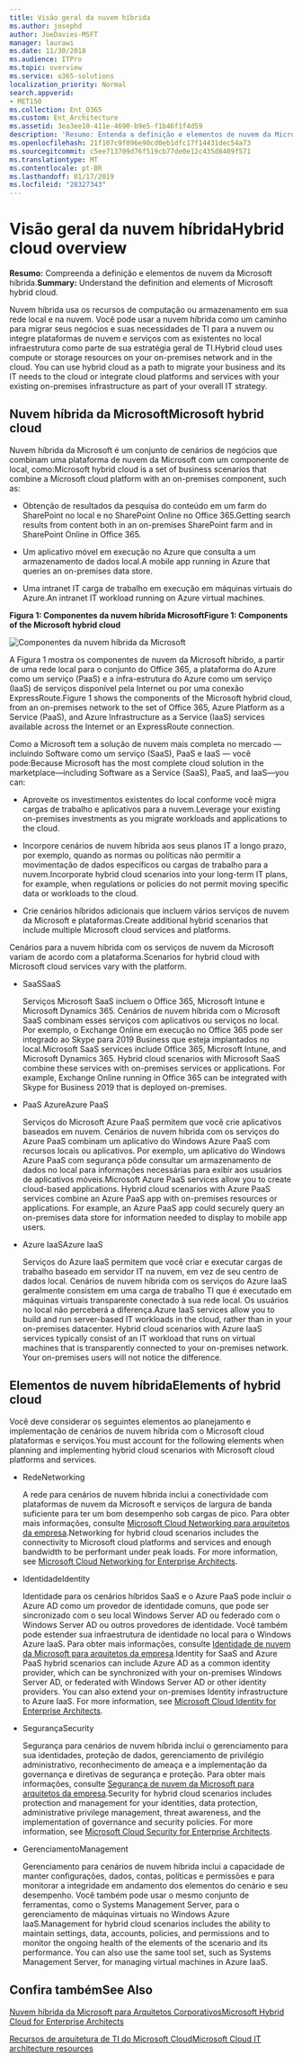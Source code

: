 ```yaml
---
title: Visão geral da nuvem híbrida
ms.author: josephd
author: JoeDavies-MSFT
manager: laurawi
ms.date: 11/30/2018
ms.audience: ITPro
ms.topic: overview
ms.service: o365-solutions
localization_priority: Normal
search.appverid:
- MET150
ms.collection: Ent_O365
ms.custom: Ent_Architecture
ms.assetid: 3ea3ee10-411e-4690-b9e5-f1b46f1f4d59
description: 'Resumo: Entenda a definição e elementos de nuvem da Microsoft híbrida.'
ms.openlocfilehash: 21f107c9f096e90cd0eb1dfc17f14431dec54a73
ms.sourcegitcommit: c5ee713709d76f519cb77de0e12c435d8409f571
ms.translationtype: MT
ms.contentlocale: pt-BR
ms.lasthandoff: 01/17/2019
ms.locfileid: "28327343"
---
```

# <a name="hybrid-cloud-overview"></a><span data-ttu-id="215e1-103">Visão geral da nuvem híbrida</span><span class="sxs-lookup"><span data-stu-id="215e1-103">Hybrid cloud overview</span></span>

 <span data-ttu-id="215e1-104">**Resumo:** Compreenda a definição e elementos de nuvem da Microsoft híbrida.</span><span class="sxs-lookup"><span data-stu-id="215e1-104">**Summary:** Understand the definition and elements of Microsoft hybrid cloud.</span></span>
  
<span data-ttu-id="215e1-p101">Nuvem híbrida usa os recursos de computação ou armazenamento em sua rede local e na nuvem. Você pode usar a nuvem híbrida como um caminho para migrar seus negócios e suas necessidades de TI para a nuvem ou integre plataformas de nuvem e serviços com as existentes no local infraestrutura como parte de sua estratégia geral de TI.</span><span class="sxs-lookup"><span data-stu-id="215e1-p101">Hybrid cloud uses compute or storage resources on your on-premises network and in the cloud. You can use hybrid cloud as a path to migrate your business and its IT needs to the cloud or integrate cloud platforms and services with your existing on-premises infrastructure as part of your overall IT strategy.</span></span>
  
## <a name="microsoft-hybrid-cloud"></a><span data-ttu-id="215e1-107">Nuvem híbrida da Microsoft</span><span class="sxs-lookup"><span data-stu-id="215e1-107">Microsoft hybrid cloud</span></span>

<span data-ttu-id="215e1-108">Nuvem híbrida da Microsoft é um conjunto de cenários de negócios que combinam uma plataforma de nuvem da Microsoft com um componente de local, como:</span><span class="sxs-lookup"><span data-stu-id="215e1-108">Microsoft hybrid cloud is a set of business scenarios that combine a Microsoft cloud platform with an on-premises component, such as:</span></span> 
  
- <span data-ttu-id="215e1-109">Obtenção de resultados da pesquisa do conteúdo em um farm do SharePoint no local e no SharePoint Online no Office 365.</span><span class="sxs-lookup"><span data-stu-id="215e1-109">Getting search results from content both in an on-premises SharePoint farm and in SharePoint Online in Office 365.</span></span>
    
- <span data-ttu-id="215e1-110">Um aplicativo móvel em execução no Azure que consulta a um armazenamento de dados local.</span><span class="sxs-lookup"><span data-stu-id="215e1-110">A mobile app running in Azure that queries an on-premises data store.</span></span>
    
- <span data-ttu-id="215e1-111">Uma intranet IT carga de trabalho em execução em máquinas virtuais do Azure.</span><span class="sxs-lookup"><span data-stu-id="215e1-111">An intranet IT workload running on Azure virtual machines.</span></span>
    
<span data-ttu-id="215e1-112">**Figura 1: Componentes da nuvem híbrida Microsoft**</span><span class="sxs-lookup"><span data-stu-id="215e1-112">**Figure 1: Components of the Microsoft hybrid cloud**</span></span>

![Componentes da nuvem híbrida da Microsoft](media/Hybrid-Poster/MS-Hybrid-Cloud.png)
  
<span data-ttu-id="215e1-114">A Figura 1 mostra os componentes de nuvem da Microsoft híbrido, a partir de uma rede local para o conjunto do Office 365, a plataforma do Azure como um serviço (PaaS) e a infra-estrutura do Azure como um serviço (IaaS) de serviços disponível pela Internet ou por uma conexão ExpressRoute.</span><span class="sxs-lookup"><span data-stu-id="215e1-114">Figure 1 shows the components of the Microsoft hybrid cloud, from an on-premises network to the set of Office 365, Azure Platform as a Service (PaaS), and Azure Infrastructure as a Service (IaaS) services available across the Internet or an ExpressRoute connection.</span></span>
  
<span data-ttu-id="215e1-115">Como a Microsoft tem a solução de nuvem mais completa no mercado — incluindo Software como um serviço (SaaS), PaaS e IaaS — você pode:</span><span class="sxs-lookup"><span data-stu-id="215e1-115">Because Microsoft has the most complete cloud solution in the marketplace—including Software as a Service (SaaS), PaaS, and IaaS—you can:</span></span>
  
- <span data-ttu-id="215e1-116">Aproveite os investimentos existentes do local conforme você migra cargas de trabalho e aplicativos para a nuvem.</span><span class="sxs-lookup"><span data-stu-id="215e1-116">Leverage your existing on-premises investments as you migrate workloads and applications to the cloud.</span></span>
    
- <span data-ttu-id="215e1-117">Incorpore cenários de nuvem híbrida aos seus planos IT a longo prazo, por exemplo, quando as normas ou políticas não permitir a movimentação de dados específicos ou cargas de trabalho para a nuvem.</span><span class="sxs-lookup"><span data-stu-id="215e1-117">Incorporate hybrid cloud scenarios into your long-term IT plans, for example, when regulations or policies do not permit moving specific data or workloads to the cloud.</span></span>
    
- <span data-ttu-id="215e1-118">Crie cenários híbridos adicionais que incluem vários serviços de nuvem da Microsoft e plataformas.</span><span class="sxs-lookup"><span data-stu-id="215e1-118">Create additional hybrid scenarios that include multiple Microsoft cloud services and platforms.</span></span>
    
<span data-ttu-id="215e1-119">Cenários para a nuvem híbrida com os serviços de nuvem da Microsoft variam de acordo com a plataforma.</span><span class="sxs-lookup"><span data-stu-id="215e1-119">Scenarios for hybrid cloud with Microsoft cloud services vary with the platform.</span></span>
  
- <span data-ttu-id="215e1-120">SaaS</span><span class="sxs-lookup"><span data-stu-id="215e1-120">SaaS</span></span>
    
    <span data-ttu-id="215e1-p102">Serviços Microsoft SaaS incluem o Office 365, Microsoft Intune e Microsoft Dynamics 365. Cenários de nuvem híbrida com o Microsoft SaaS combinam esses serviços com aplicativos ou serviços no local. Por exemplo, o Exchange Online em execução no Office 365 pode ser integrado ao Skype para 2019 Business que esteja implantados no local.</span><span class="sxs-lookup"><span data-stu-id="215e1-p102">Microsoft SaaS services include Office 365, Microsoft Intune, and Microsoft Dynamics 365. Hybrid cloud scenarios with Microsoft SaaS combine these services with on-premises services or applications. For example, Exchange Online running in Office 365 can be integrated with Skype for Business 2019 that is deployed on-premises.</span></span>
    
- <span data-ttu-id="215e1-124">PaaS Azure</span><span class="sxs-lookup"><span data-stu-id="215e1-124">Azure PaaS</span></span>
    
    <span data-ttu-id="215e1-p103">Serviços do Microsoft Azure PaaS permitem que você crie aplicativos baseados em nuvem. Cenários de nuvem híbrida com os serviços do Azure PaaS combinam um aplicativo do Windows Azure PaaS com recursos locais ou aplicativos. Por exemplo, um aplicativo do Windows Azure PaaS com segurança pôde consultar um armazenamento de dados no local para informações necessárias para exibir aos usuários de aplicativos móveis.</span><span class="sxs-lookup"><span data-stu-id="215e1-p103">Microsoft Azure PaaS services allow you to create cloud-based applications. Hybrid cloud scenarios with Azure PaaS services combine an Azure PaaS app with on-premises resources or applications. For example, an Azure PaaS app could securely query an on-premises data store for information needed to display to mobile app users.</span></span>
    
- <span data-ttu-id="215e1-128">Azure IaaS</span><span class="sxs-lookup"><span data-stu-id="215e1-128">Azure IaaS</span></span>
    
    <span data-ttu-id="215e1-p104">Serviços do Azure IaaS permitem que você criar e executar cargas de trabalho baseado em servidor IT na nuvem, em vez de seu centro de dados local. Cenários de nuvem híbrida com os serviços do Azure IaaS geralmente consistem em uma carga de trabalho TI que é executado em máquinas virtuais transparente conectado à sua rede local. Os usuários no local não perceberá a diferença.</span><span class="sxs-lookup"><span data-stu-id="215e1-p104">Azure IaaS services allow you to build and run server-based IT workloads in the cloud, rather than in your on-premises datacenter. Hybrid cloud scenarios with Azure IaaS services typically consist of an IT workload that runs on virtual machines that is transparently connected to your on-premises network. Your on-premises users will not notice the difference.</span></span>
    
## <a name="elements-of-hybrid-cloud"></a><span data-ttu-id="215e1-132">Elementos de nuvem híbrida</span><span class="sxs-lookup"><span data-stu-id="215e1-132">Elements of hybrid cloud</span></span>

<span data-ttu-id="215e1-133">Você deve considerar os seguintes elementos ao planejamento e implementação de cenários de nuvem híbrida com o Microsoft cloud plataformas e serviços.</span><span class="sxs-lookup"><span data-stu-id="215e1-133">You must account for the following elements when planning and implementing hybrid cloud scenarios with Microsoft cloud platforms and services.</span></span>
  
- <span data-ttu-id="215e1-134">Rede</span><span class="sxs-lookup"><span data-stu-id="215e1-134">Networking</span></span>
    
    <span data-ttu-id="215e1-p105">A rede para cenários de nuvem híbrida inclui a conectividade com plataformas de nuvem da Microsoft e serviços de largura de banda suficiente para ter um bom desempenho sob cargas de pico. Para obter mais informações, consulte [Microsoft Cloud Networking para arquitetos da empresa](microsoft-cloud-networking-for-enterprise-architects.md).</span><span class="sxs-lookup"><span data-stu-id="215e1-p105">Networking for hybrid cloud scenarios includes the connectivity to Microsoft cloud platforms and services and enough bandwidth to be performant under peak loads. For more information, see [Microsoft Cloud Networking for Enterprise Architects](microsoft-cloud-networking-for-enterprise-architects.md).</span></span>
    
- <span data-ttu-id="215e1-137">Identidade</span><span class="sxs-lookup"><span data-stu-id="215e1-137">Identity</span></span>
    
    <span data-ttu-id="215e1-p106">Identidade para os cenários híbridos SaaS e o Azure PaaS pode incluir o Azure AD como um provedor de identidade comuns, que pode ser sincronizado com o seu local Windows Server AD ou federado com o Windows Server AD ou outros provedores de identidade. Você também pode estender sua infraestrutura de identidade no local para o Windows Azure IaaS. Para obter mais informações, consulte [Identidade de nuvem da Microsoft para arquitetos da empresa](microsoft-cloud-it-architecture-resources.md#identity).</span><span class="sxs-lookup"><span data-stu-id="215e1-p106">Identity for SaaS and Azure PaaS hybrid scenarios can include Azure AD as a common identity provider, which can be synchronized with your on-premises Windows Server AD, or federated with Windows Server AD or other identity providers. You can also extend your on-premises Identity infrastructure to Azure IaaS. For more information, see [Microsoft Cloud Identity for Enterprise Architects](microsoft-cloud-it-architecture-resources.md#identity).</span></span>
    
- <span data-ttu-id="215e1-141">Segurança</span><span class="sxs-lookup"><span data-stu-id="215e1-141">Security</span></span>
    
    <span data-ttu-id="215e1-p107">Segurança para cenários de nuvem híbrida inclui o gerenciamento para sua identidades, proteção de dados, gerenciamento de privilégio administrativo, reconhecimento de ameaça e a implementação da governança e diretivas de segurança e proteção. Para obter mais informações, consulte [Segurança de nuvem da Microsoft para arquitetos da empresa](microsoft-cloud-it-architecture-resources.md#security).</span><span class="sxs-lookup"><span data-stu-id="215e1-p107">Security for hybrid cloud scenarios includes protection and management for your identities, data protection, administrative privilege management, threat awareness, and the implementation of governance and security policies. For more information, see [Microsoft Cloud Security for Enterprise Architects](microsoft-cloud-it-architecture-resources.md#security).</span></span>
    
- <span data-ttu-id="215e1-144">Gerenciamento</span><span class="sxs-lookup"><span data-stu-id="215e1-144">Management</span></span>
    
    <span data-ttu-id="215e1-p108">Gerenciamento para cenários de nuvem híbrida inclui a capacidade de manter configurações, dados, contas, políticas e permissões e para monitorar a integridade em andamento dos elementos do cenário e seu desempenho. Você também pode usar o mesmo conjunto de ferramentas, como o Systems Management Server, para o gerenciamento de máquinas virtuais no Windows Azure IaaS.</span><span class="sxs-lookup"><span data-stu-id="215e1-p108">Management for hybrid cloud scenarios includes the ability to maintain settings, data, accounts, policies, and permissions and to monitor the ongoing health of the elements of the scenario and its performance. You can also use the same tool set, such as Systems Management Server, for managing virtual machines in Azure IaaS.</span></span>
    
## <a name="see-also"></a><span data-ttu-id="215e1-147">Confira também</span><span class="sxs-lookup"><span data-stu-id="215e1-147">See Also</span></span>

[<span data-ttu-id="215e1-148">Nuvem híbrida da Microsoft para Arquitetos Corporativos</span><span class="sxs-lookup"><span data-stu-id="215e1-148">Microsoft Hybrid Cloud for Enterprise Architects</span></span>](microsoft-hybrid-cloud-for-enterprise-architects.md)
  
[<span data-ttu-id="215e1-149">Recursos de arquitetura de TI do Microsoft Cloud</span><span class="sxs-lookup"><span data-stu-id="215e1-149">Microsoft Cloud IT architecture resources</span></span>](microsoft-cloud-it-architecture-resources.md)

